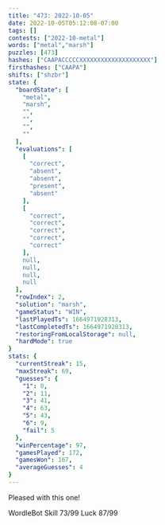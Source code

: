 ```yaml
---
title: "473: 2022-10-05"
date: 2022-10-05T05:12:08-07:00
tags: []
contests: ["2022-10-metal"]
words: ["metal","marsh"]
puzzles: [473]
hashes: ["CAAPACCCCCXXXXXXXXXXXXXXXXXXXX"]
firsthashes: ["CAAPA"]
shifts: ["shzbr"]
state: {
  "boardState": [
    "metal",
    "marsh",
    "",
    "",
    "",
    ""
  ],
  "evaluations": [
    [
      "correct",
      "absent",
      "absent",
      "present",
      "absent"
    ],
    [
      "correct",
      "correct",
      "correct",
      "correct",
      "correct"
    ],
    null,
    null,
    null,
    null
  ],
  "rowIndex": 2,
  "solution": "marsh",
  "gameStatus": "WIN",
  "lastPlayedTs": 1664971928313,
  "lastCompletedTs": 1664971928313,
  "restoringFromLocalStorage": null,
  "hardMode": true
}
stats: {
  "currentStreak": 15,
  "maxStreak": 69,
  "guesses": {
    "1": 0,
    "2": 11,
    "3": 41,
    "4": 63,
    "5": 43,
    "6": 9,
    "fail": 5
  },
  "winPercentage": 97,
  "gamesPlayed": 172,
  "gamesWon": 167,
  "averageGuesses": 4
}
---
```


<!-- more -->
Pleased with this one!

WordleBot
Skill 73/99
Luck 87/99
